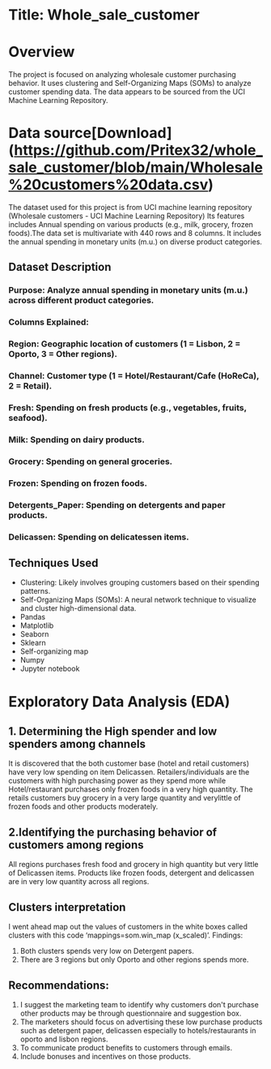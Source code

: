 # Title: Whole_sale_customer

# Overview
The project is focused on analyzing wholesale customer purchasing behavior. It uses clustering and Self-Organizing Maps (SOMs) to analyze customer spending data. The data appears to be sourced from the UCI Machine Learning Repository.
# Data source[Download] (https://github.com/Pritex32/whole_sale_customer/blob/main/Wholesale%20customers%20data.csv)
The dataset used for this project is from UCI machine learning repository (Wholesale customers - UCI Machine Learning Repository)
Its features includes Annual spending on various products (e.g., milk, grocery, frozen foods).The data set is multivariate with 440 rows and 8 columns.
It includes the annual spending in monetary units (m.u.) on diverse product categories.


## Dataset Description
### Purpose: Analyze annual spending in monetary units (m.u.) across different product categories.
### Columns Explained:
### Region: Geographic location of customers (1 = Lisbon, 2 = Oporto, 3 = Other regions).
### Channel: Customer type (1 = Hotel/Restaurant/Cafe (HoReCa), 2 = Retail).
### Fresh: Spending on fresh products (e.g., vegetables, fruits, seafood).
### Milk: Spending on dairy products.
### Grocery: Spending on general groceries.
### Frozen: Spending on frozen foods.
### Detergents_Paper: Spending on detergents and paper products.
### Delicassen: Spending on delicatessen items.
## Techniques Used
- Clustering: Likely involves grouping customers based on their spending patterns.
- Self-Organizing Maps (SOMs): A neural network technique to visualize and cluster high-dimensional data.
- Pandas
- Matplotlib
-	Seaborn
-	Sklearn
-	Self-organizing map
-	Numpy
-	Jupyter notebook

# Exploratory Data Analysis (EDA)
## 1.	Determining the High spender and low spenders among channels 
It is discovered that the both customer base (hotel and retail customers) have very low spending on item Delicassen. Retailers/individuals are the customers with high purchasing power as they spend more while Hotel/restaurant purchases only frozen foods in a very high quantity. The retails customers buy grocery in a very large quantity and verylittle of frozen foods and other products moderately.
## 2.Identifying the purchasing behavior of customers among regions
All regions purchases fresh food and grocery in high quantity but very little of Delicassen items. Products like frozen foods, detergent and delicassen are in very low quantity across all regions.
## Clusters interpretation
I went ahead map out the values of customers in the white boxes called clusters with this code ‘mappings=som.win_map (x_scaled)’.
Findings:
1. Both clusters spends very low on Detergent papers.
2. There are 3 regions but only Oporto and other regions spends more.
## Recommendations:
1. I suggest the marketing team to identify why customers don't purchase other products may be through questionnaire and suggestion box.
2. The marketers should focus on advertising these low purchase products such as detergent paper, delicassen especially to hotels/restaurants in oporto and lisbon regions.
3. To communicate product benefits to customers through emails.
4. Include bonuses and incentives on those products.






